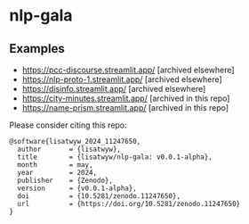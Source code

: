 # nlp-gala

## Examples

- https://pcc-discourse.streamlit.app/ [archived elsewhere]
- https://nlp-proto-1.streamlit.app/ [archived elsewhere]
- https://disinfo.streamlit.app/ [archived elsewhere]
- https://city-minutes.streamlit.app/ [archived in this repo]
- https://name-prism.streamlit.app/ [archived in this repo]


Please consider citing this repo: 
```
@software{lisatwyw_2024_11247650,
  author       = {lisatwyw},
  title        = {lisatwyw/nlp-gala: v0.0.1-alpha},
  month        = may,
  year         = 2024,
  publisher    = {Zenodo},
  version      = {v0.0.1-alpha},
  doi          = {10.5281/zenodo.11247650},
  url          = {https://doi.org/10.5281/zenodo.11247650}
}
```
